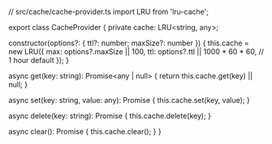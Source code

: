 // src/cache/cache-provider.ts
import LRU from 'lru-cache';

export class CacheProvider {
  private cache: LRU<string, any>;

  constructor(options?: { ttl?: number; maxSize?: number }) {
    this.cache = new LRU({
      max: options?.maxSize || 100,
      ttl: options?.ttl || 1000 * 60 * 60, // 1 hour default
    });
  }

  async get(key: string): Promise<any | null> {
    return this.cache.get(key) || null;
  }

  async set(key: string, value: any): Promise<void> {
    this.cache.set(key, value);
  }

  async delete(key: string): Promise<void> {
    this.cache.delete(key);
  }

  async clear(): Promise<void> {
    this.cache.clear();
  }
}